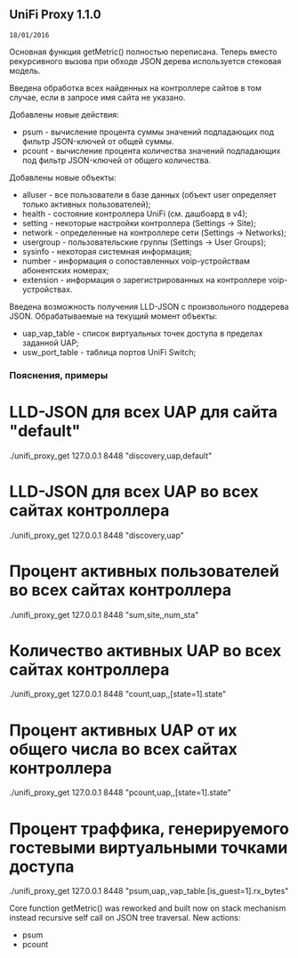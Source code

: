 ## UniFi Proxy 1.1.0
    18/01/2016
    
Основная функция getMetric() полностью переписана. Теперь вместо рекурсивного вызова при обходе JSON дерева используется стековая модель.

Введена обработка всех найденных на контроллере сайтов в том случае, если в запросе имя сайта не указано.

Добавлены новые действия:
- psum - вычисление процента суммы значений подпадающих под фильтр JSON-ключей от общей суммы.
- pcount - вычисление процента количества значений подпадающих под фильтр JSON-ключей от общего количества.

Добавлены новые объекты:
- alluser - все пользователи в базе данных (объект user определяет только активных пользователей);
- health - состояние контроллера UniFi (см. дашбоард в v4);
- setting - некоторые настройки контроллера (Settings -> Site);
- network - определенные на контроллере сети (Settings -> Networks);
- usergroup - пользовательские группы (Settings -> User Groups);
- sysinfo - некоторая системная информация;
- number - информация о сопоставленных voip-устройствам абонентских номерах;
- extension - информация о зарегистрированных на контроллере voip-устройствах.

Введена возможность получения LLD-JSON с произвольного поддерева JSON. Обрабатываемые на текущий момент объекты:
- uap_vap_table - список виртуальных точек доступа в пределах заданной UAP;
- usw_port_table - таблица портов UniFi Switch;

### Пояснения, примеры

# LLD-JSON для всех UAP для сайта "default"
./unifi_proxy_get 127.0.0.1 8448 "discovery,uap,default"

# LLD-JSON для всех UAP во всех сайтах контроллера
./unifi_proxy_get 127.0.0.1 8448 "discovery,uap"

# Процент активных пользователей во всех сайтах контроллера
./unifi_proxy_get 127.0.0.1 8448 "sum,site,,num_sta"

# Количество активных UAP во всех сайтах контроллера
./unifi_proxy_get 127.0.0.1 8448 "count,uap,,[state=1].state"

# Процент активных UAP от их общего числа во всех сайтах контроллера
./unifi_proxy_get 127.0.0.1 8448 "pcount,uap,,[state=1].state"

# Процент траффика, генерируемого гостевыми виртуальными точками доступа
./unifi_proxy_get 127.0.0.1 8448 "psum,uap,,vap_table.[is_guest=1].rx_bytes"









Core function getMetric() was reworked and built now on stack mechanism instead recursive self call on JSON tree traversal.
New actions:
- psum
- pcount
